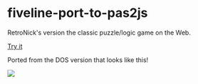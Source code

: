 # fiveline-port-to-pas2js

RetroNick's version the classic puzzle/logic game on the Web. 

[Try it](https://retronick.neocities.org/fiveline/game.html)

Ported from the DOS version that looks like this!

![](https://github.com/retronick2020/fiveline/wiki/images/fiveline.png)
